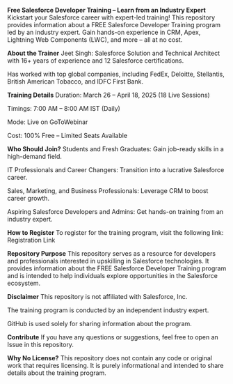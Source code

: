 **Free Salesforce Developer Training – Learn from an Industry Expert**
Kickstart your Salesforce career with expert-led training! This repository provides information about a FREE Salesforce Developer Training program led by an industry expert. Gain hands-on experience in CRM, Apex, Lightning Web Components (LWC), and more – all at no cost.

**About the Trainer**
Jeet Singh: Salesforce Solution and Technical Architect with 16+ years of experience and 12 Salesforce certifications.

Has worked with top global companies, including FedEx, Deloitte, Stellantis, British American Tobacco, and IDFC First Bank.

**Training Details**
Duration: March 26 – April 18, 2025 (18 Live Sessions)

Timings: 7:00 AM – 8:00 AM IST (Daily)

Mode: Live on GoToWebinar

Cost: 100% Free – Limited Seats Available

**Who Should Join?**
Students and Fresh Graduates: Gain job-ready skills in a high-demand field.

IT Professionals and Career Changers: Transition into a lucrative Salesforce career.

Sales, Marketing, and Business Professionals: Leverage CRM to boost career growth.

Aspiring Salesforce Developers and Admins: Get hands-on training from an industry expert.

**How to Register**
To register for the training program, visit the following link:
Registration Link

**Repository Purpose**
This repository serves as a resource for developers and professionals interested in upskilling in Salesforce technologies. It provides information about the FREE Salesforce Developer Training program and is intended to help individuals explore opportunities in the Salesforce ecosystem.

**Disclaimer**
This repository is not affiliated with Salesforce, Inc.

The training program is conducted by an independent industry expert.

GitHub is used solely for sharing information about the program.

**Contribute**
If you have any questions or suggestions, feel free to open an Issue in this repository.

**Why No License?**
This repository does not contain any code or original work that requires licensing. It is purely informational and intended to share details about the training program.
